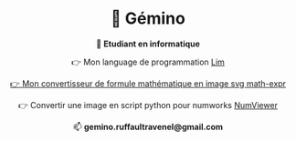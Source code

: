 <h1 align="center">👋 Gémino</h1>
<p align="center">📗 <strong>Etudiant en informatique</strong></p>
<p align="center">👉 Mon language de programmation <a href="https://github.com/GeminoRR/lim">Lim</a</p>
<p align="center">👉 Mon convertisseur de formule mathématique en image svg <a href="https://math-expr.web.app/">math-expr</a></p>
<p align="center">👉 Convertir une image en script python pour numworks <a href="https://numviewer.web.app/">NumViewer</a></p>
<p align="center">📫 <strong>gemino.ruffaultravenel@gmail.com</strong></p>
